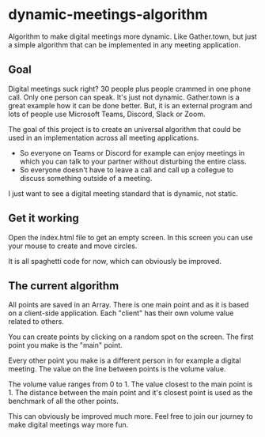 # dynamic-meetings-algorithm
Algorithm to make digital meetings more dynamic. Like Gather.town, but just a simple algorithm that can be implemented in any meeting application.

## Goal
Digital meetings suck right? 30 people plus people crammed in one phone call. Only one person can speak. It's just not dynamic. Gather.town is a great example how it can be done better. But, it is an external program and lots of people use Microsoft Teams, Discord, Slack or Zoom.

The goal of this project is to create an universal algorithm that could be used in an implementation across all meeting applications.
- So everyone on Teams or Discord for example can enjoy meetings in which you can talk to your partner without disturbing the entire class.
- So everyone doesn't have to leave a call and call up a collegue to discuss something outside of a meeting.

I just want to see a digital meeting standard that is dynamic, not static.

## Get it working
Open the index.html file to get an empty screen. In this screen you can use your mouse to create and move circles.

It is all spaghetti code for now, which can obviously be improved.

## The current algorithm
All points are saved in an Array. There is one main point and as it is based on a client-side application. Each "client" has their own volume value related to others.

You can create points by clicking on a random spot on the screen. The first point you make is the "main" point.

Every other point you make is a different person in for example a digital meeting. The value on the line between points is the volume value.

The volume value ranges from 0 to 1. The value closest to the main point is 1. The distance between the main point and it's closest point is used as the benchmark of all the other points.

This can obviously be improved much more. Feel free to join our journey to make digital meetings way more fun.
